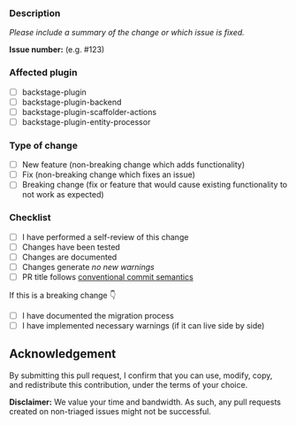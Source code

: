 ### Description

*Please include a summary of the change or which issue is fixed.*

**Issue number:** (e.g. #123)

### Affected plugin

- [ ] backstage-plugin
- [ ] backstage-plugin-backend
- [ ] backstage-plugin-scaffolder-actions
- [ ] backstage-plugin-entity-processor

### Type of change

- [ ] New feature (non-breaking change which adds functionality)
- [ ] Fix (non-breaking change which fixes an issue)
- [ ] Breaking change (fix or feature that would cause existing functionality to not work as expected)

### Checklist

- [ ] I have performed a self-review of this change
- [ ] Changes have been tested
- [ ] Changes are documented
- [ ] Changes generate *no new warnings*
- [ ] PR title follows [conventional commit semantics](https://www.conventionalcommits.org/en/v1.0.0/)

If this is a breaking change 👇

- [ ] I have documented the migration process
- [ ] I have implemented necessary warnings (if it can live side by side)

## Acknowledgement

By submitting this pull request, I confirm that you can use, modify, copy, and redistribute this contribution, under the terms of your choice.

**Disclaimer:** We value your time and bandwidth. As such, any pull requests created on non-triaged issues might not be successful.